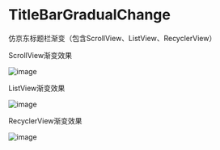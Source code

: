 # TitleBarGradualChange
仿京东标题栏渐变（包含ScrollView、ListView、RecyclerView）

ScrollView渐变效果

![image](https://github.com/cai784921129/TitleBarGradualChange/blob/master/app/screen/scrollView.gif?raw=true)

ListView渐变效果

![image](https://github.com/cai784921129/TitleBarGradualChange/blob/master/app/screen/listView.gif?raw=true)

RecyclerView渐变效果

![image](https://github.com/cai784921129/TitleBarGradualChange/blob/master/app/screen/recycleView.gif?raw=true)
